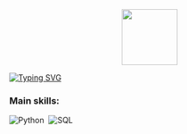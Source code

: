 <div id="header" align="center">
  <img src="https://media.giphy.com/media/M9gbBd9nbDrOTu1Mqx/giphy.gif" width="100"/>
</div>
 
[![Typing SVG](https://readme-typing-svg.herokuapp.com/?font=Fira+Code&weight=700&size=22&pause=2000&+color=273746&&center=true&vCenter=true&width=1000&lines=Hey,+I'm+Davis+;From+Brazil+to+the+World;24+years;Data+Scientist;Let+me+know+you!+:%29)](https://git.io/typing-svg)

### Main skills:
![Python](https://img.shields.io/badge/Python-14354C?style=for-the-badge&logo=python&logoColor=white)&nbsp;
![SQL](https://img.shields.io/badge/-SQL-0D1117?style=for-the-badge&logo=sql&labelColor=0D1117)&nbsp;
 <link rel="stylesheet" type='text/css' href="https://cdn.jsdelivr.net/gh/devicons/devicon@latest/devicon.min.css" />
          
